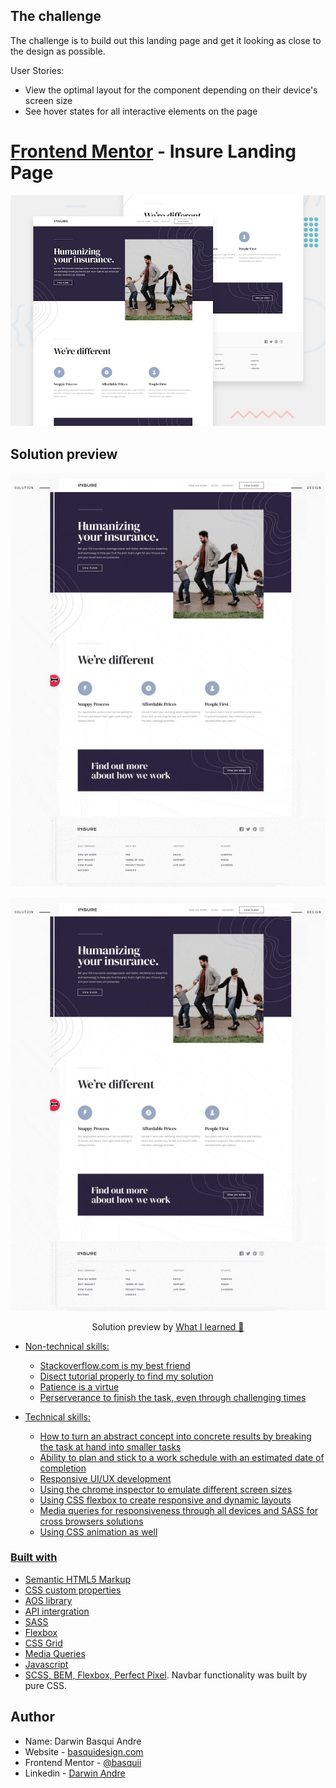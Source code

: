 ## The challenge

The challenge is to build out this landing page and get it looking as close to the design as possible.

User Stories:

- View the optimal layout for the component depending on their device's screen size
- See hover states for all interactive elements on the page


# [Frontend Mentor](https://www.frontendmentor.io) - Insure Landing Page

![Design preview for the Coding Bootcamp Testimonials Slider coding challenge](./design/desktop-preview.jpg)

## Solution preview

<p align="center">
  <img src="images/insure-landing-page.gif">
</p>
<p align="center">
  <img src="images/insure-landing-page.gif">
</p>
<p align="center">
   Solution preview by <a href="https://www.frontendmentor.io/solutions/css-html-flexbox-media-queries-G0l6ggg5i</a>
</p>

### What I learned 🚀

-  Non-technical skills:
      -  Stackoverflow.com is my best friend
      -  Disect tutorial properly to find my solution
      -  Patience is a virtue
   -  Perserverance to finish the task, even through challenging times

-  Technical skills:
   -  How to turn an abstract concept into concrete results by breaking the task at hand into smaller tasks
   -  Ability to plan and stick to a work schedule with an estimated date of completion
   -  Responsive UI/UX development
   -  Using the chrome inspector to emulate different screen sizes
   -  Using CSS flexbox to create responsive and dynamic layouts
   -  Media queries for responsiveness through all devices and SASS for cross browsers solutions
   -  Using CSS animation as well
 

### Built with

- Semantic HTML5 Markup
- CSS custom properties
- AOS library
- API intergration
- SASS
- Flexbox
- CSS Grid
- Media Queries
- Javascript
- SCSS, BEM, Flexbox,  [Perfect Pixel](https://www.welldonecode.com/perfectpixel). Navbar functionality was built by pure CSS.

## Author

- Name: Darwin Basqui Andre
- Website - [basquidesign.com](https://www.basquidesign.com/)
- Frontend Mentor - [@basquii](https://www.frontendmentor.io/profile/basquii)
- Linkedin - [Darwin Andre](https://www.linkedin.com/in/basqui)


